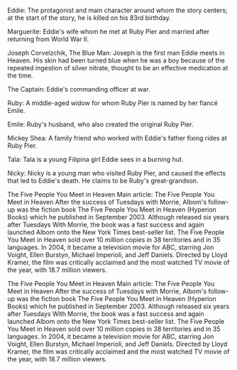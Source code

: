 Eddie: The protagonist and main character around whom the story centers; at the start of the story, he is killed on his 83rd birthday.

Marguerite: Eddie's wife whom he met at Ruby Pier and married after returning from World War II.

Joseph Corvelzchik, The Blue Man: Joseph is the first man Eddie meets in Heaven. His skin had been turned blue when he was a boy because of the repeated ingestion of silver nitrate, thought to be an effective medication at the time.

The Captain: Eddie's commanding officer at war.

Ruby: A middle-aged widow for whom Ruby Pier is named by her fiancé Emile.

Emile: Ruby's husband, who also created the original Ruby Pier.

Mickey Shea: A family friend who worked with Eddie's father fixing rides at Ruby Pier.

Tala: Tala is a young Filipina girl Eddie sees in a burning hut.

Nicky: Nicky is a young man who visited Ruby Pier, and caused the effects that led to Eddie's death. He claims to be Ruby's great-grandson.

The Five People You Meet in Heaven
Main article: The Five People You Meet in Heaven
After the success of Tuesdays with Morrie, Albom's follow-up was the fiction book The Five People You Meet in Heaven (Hyperion Books) which he published in September 2003. Although released six years after Tuesdays With Morrie, the book was a fast success and again launched Albom onto the New York Times best-seller list. The Five People You Meet in Heaven sold over 10 million copies in 38 territories and in 35 languages. In 2004, it became a television movie for ABC, starring Jon Voight, Ellen Burstyn, Michael Imperioli, and Jeff Daniels. Directed by Lloyd Kramer, the film was critically acclaimed and the most watched TV movie of the year, with 18.7 million viewers.

The Five People You Meet in Heaven Main article: The Five People You Meet in Heaven After the success of Tuesdays with Morrie, Albom's follow-up was the fiction book The Five People You Meet in Heaven (Hyperion Books) which he published in September 2003. Although released six years after Tuesdays With Morrie, the book was a fast success and again launched Albom onto the New York Times best-seller list. The Five People You Meet in Heaven sold over 10 million copies in 38 territories and in 35 languages. In 2004, it became a television movie for ABC, starring Jon Voight, Ellen Burstyn, Michael Imperioli, and Jeff Daniels. Directed by Lloyd Kramer, the film was critically acclaimed and the most watched TV movie of the year, with 18.7 million viewers.

